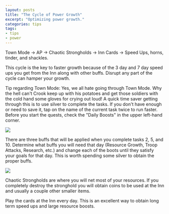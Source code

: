 ```yaml
---
layout: posts
title: "The Cycle of Power Growth"
excerpt: "Optimizing power growth."
categories: tips
tags:
- tips
- power
---
```


Town Mode &#8594; AP &#8594; Chaotic Strongholds &#8594; Inn Cards &#8594; Speed Ups, horns, tinder, and shackles.

This cycle is the key to faster growth because of the 3 day and 7 day speed ups you get from the Inn along with other buffs. Disrupt any part of the cycle can hamper your growth.

Tip regarding Town Mode: Yes, we all hate going through Town Mode. Why the hell can't Crook keep up with his potatoes and get those soldiers with the cold hand some gloves for crying out loud! A quick time saver getting through this is to use silver to complete the tasks. If you don't have enough or need to save it, tap on the name of the current task twice to run faster. Before you start the quests, check the "Daily Boosts" in the upper left-hand corner. 

![](/images/town_mode.jpg)

There are three buffs that will be applied when you complete tasks 2, 5, and 10. Determine what buffs you will need that day (Resource Growth, Troop Attacks, Research, etc.) and change each of the boots until they satisfy your goals for that day. This is worth spending some silver to obtain the proper buffs.

![](/images/daily_rewards.jpg)

Chaotic Strongholds are where you will net most of your resources. If you completely destroy the stronghold you will obtain coins to be used at the Inn and usually a couple other smaller items.

Play the cards at the Inn every day. This is an excellent way to obtain long term speed ups and large resource boosts.